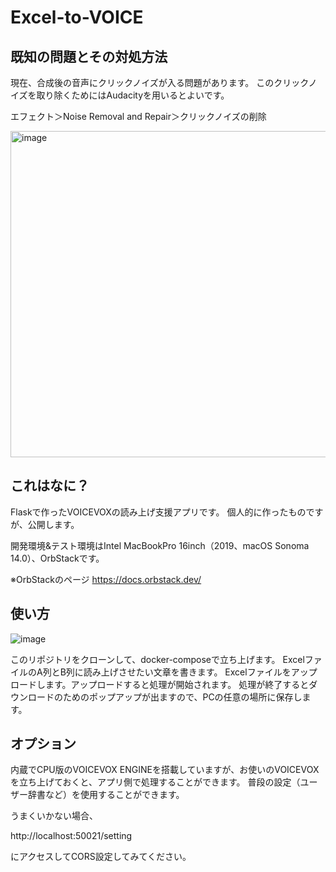 # Excel-to-VOICE

## 既知の問題とその対処方法
現在、合成後の音声にクリックノイズが入る問題があります。
このクリックノイズを取り除くためにはAudacityを用いるとよいです。

エフェクト＞Noise Removal and Repair＞クリックノイズの削除

<img width="522" alt="image" src="https://github.com/limonene213u/Excel-to-VOICE/assets/57677762/51545ff3-e50b-40ce-82bd-d6f2e9395b2e">

## これはなに？
Flaskで作ったVOICEVOXの読み上げ支援アプリです。
個人的に作ったものですが、公開します。

開発環境&テスト環境はIntel MacBookPro 16inch（2019、macOS Sonoma 14.0）、OrbStackです。

※OrbStackのページ
https://docs.orbstack.dev/

## 使い方
![image](https://github.com/limonene213u/Excel-to-VOICE/assets/57677762/cb0e4f2f-ce6c-4ee4-9627-55b828a7f522)

このリポジトリをクローンして、docker-composeで立ち上げます。
ExcelファイルのA列とB列に読み上げさせたい文章を書きます。
Excelファイルをアップロードします。アップロードすると処理が開始されます。
処理が終了するとダウンロードのためのポップアップが出ますので、PCの任意の場所に保存します。

## オプション
内蔵でCPU版のVOICEVOX ENGINEを搭載していますが、お使いのVOICEVOXを立ち上げておくと、アプリ側で処理することができます。
普段の設定（ユーザー辞書など）を使用することができます。

うまくいかない場合、

http://localhost:50021/setting

にアクセスしてCORS設定してみてください。
